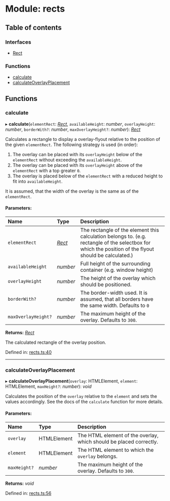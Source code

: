 # Module: rects

## Table of contents

### Interfaces

- [Rect](../interfaces/rects.rect.md)

### Functions

- [calculate](rects.md#calculate)
- [calculateOverlayPlacement](rects.md#calculateoverlayplacement)

## Functions

### calculate

▸ **calculate**(`elementRect`: [*Rect*](../interfaces/rects.rect.md), `availableHeight`: *number*, `overlayHeight`: *number*, `borderWith?`: *number*, `maxOverlayHeight?`: *number*): [*Rect*](../interfaces/rects.rect.md)

Calculates a rectangle to display a overlay-flyout relative to the position of the given `elementRect`.
The following strategy is used (in order):
  1. The overlay can be placed with its `overlayHeight` below of the `elementRect` without exceeding the `availableHeight`.
  2. The overlay can be placed with its `overlayHeight` above of the `elementRect` with a top greater `0`.
  3. The overlay is placed below of the `elementRect` with a reduced height to fit into `availableHeight`.

It is assumed, that the width of the overlay is the same as of the `elementRect`.

#### Parameters:

| Name | Type | Description |
| :------ | :------ | :------ |
| `elementRect` | [*Rect*](../interfaces/rects.rect.md) | The rectangle of the element this calculation belongs to. (e.g. rectangle of the selectbox for which the position of the flyout should be calculated.) |
| `availableHeight` | *number* | Full height of the surrounding container (e.g. window height) |
| `overlayHeight` | *number* | The height of the overlay which should be positioned. |
| `borderWith?` | *number* | The border-width used. It is assumed, that all borders have the same width. Defaults to `0` |
| `maxOverlayHeight?` | *number* | The maximum height of the overlay. Defaults to `300`. |

**Returns:** [*Rect*](../interfaces/rects.rect.md)

The calculated rectangle of the overlay position.

Defined in: [rects.ts:40](https://github.com/ckotzbauer/simple-tree-component/blob/d3fda4a/src/types/rects.ts#L40)

___

### calculateOverlayPlacement

▸ **calculateOverlayPlacement**(`overlay`: HTMLElement, `element`: HTMLElement, `maxHeight?`: *number*): *void*

Calculates the position of the `overlay` relative to the `element` and sets the values accordingly.
See the docs of the `calculate` function for more details.

#### Parameters:

| Name | Type | Description |
| :------ | :------ | :------ |
| `overlay` | HTMLElement | The HTML element of the overlay, which should be placed correctly. |
| `element` | HTMLElement | The HTML element to which the `overlay` belongs. |
| `maxHeight?` | *number* | The maximum height of the overlay. Defaults to `300`. |

**Returns:** *void*

Defined in: [rects.ts:56](https://github.com/ckotzbauer/simple-tree-component/blob/d3fda4a/src/types/rects.ts#L56)
